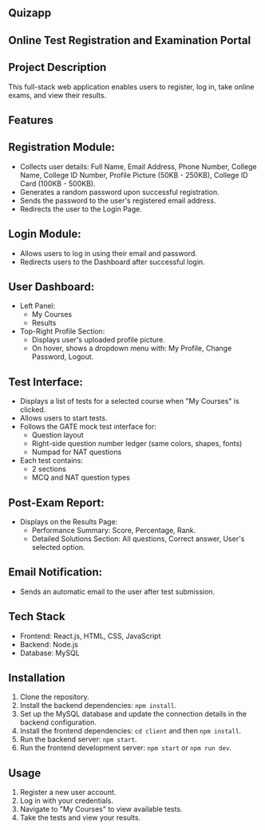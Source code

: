 ## Quizapp
## Online Test Registration and Examination Portal

## Project Description
This full-stack web application enables users to register, log in, take online exams, and view their results.

## Features
## Registration Module: 
- Collects user details: Full Name, Email Address, Phone Number, College Name, College ID Number, Profile Picture (50KB - 250KB), College ID Card (100KB - 500KB).
- Generates a random password upon successful registration. 
- Sends the password to the user's registered email address.
- Redirects the user to the Login Page.
## Login Module:
- Allows users to log in using their email and password. 
- Redirects users to the Dashboard after successful login. 
## User Dashboard:
- Left Panel:
    - My Courses
    - Results 
 - Top-Right Profile Section:
    - Displays user's uploaded profile picture. 
    - On hover, shows a dropdown menu with: My Profile, Change Password, Logout. 
## Test Interface:
- Displays a list of tests for a selected course when "My Courses" is clicked. 
- Allows users to start tests.
- Follows the GATE mock test interface for:
    - Question layout
    - Right-side question number ledger (same colors, shapes, fonts)
    - Numpad for NAT questions 
- Each test contains:
    - 2 sections 
    - MCQ and NAT question types 
## Post-Exam Report:
 - Displays on the Results Page:
    - Performance Summary: Score, Percentage, Rank. 
    - Detailed Solutions Section: All questions, Correct answer, User's selected option.
## Email Notification:
- Sends an automatic email to the user after test submission.
    
## Tech Stack
- Frontend: React.js, HTML, CSS, JavaScript 
- Backend: Node.js 
- Database: MySQL

## Installation
1.  Clone the repository.
2.  Install the backend dependencies: `npm install`. 
3.  Set up the MySQL database and update the connection details in the backend configuration.
4.  Install the frontend dependencies: `cd client` and then `npm install`.
5.  Run the backend server: `npm start`. 
6.  Run the frontend development server: `npm start` or `npm run dev`.  

## Usage
1.  Register a new user account.
2.  Log in with your credentials.
3.  Navigate to "My Courses" to view available tests.
4.  Take the tests and view your results.

